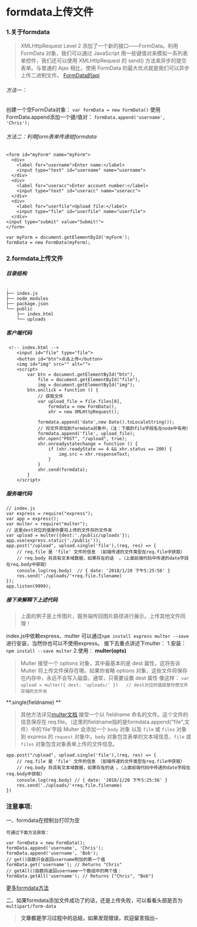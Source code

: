 # formdata上传文件

### 1.关于formdata
> XMLHttpRequest Level 2 添加了一个新的接口——FormData。利用 FormData 对象，我们可以通过 JavaScript 用一些键值对来模拟一系列表单控件，我们还可以使用 XMLHttpRequest 的 send() 方法来异步的提交表单。与普通的 Ajax 相比，使用 FormData 的最大优点就是我们可以异步上传二进制文件。
[FormData的api](https://developer.mozilla.org/en-US/docs/Web/API/FormData)


###### 方法一：
创建一个空FormData对象：
`var formData = new FormData()`
使用FormData.append添加一个键/值对：
`formData.append('username', 'Chris');`

###### 方法二：利用form表单传递给formdata
```
<form id="myForm" name="myForm">
  <div>
    <label for="username">Enter name:</label>
    <input type="text" id="username" name="username">
  </div>
  <div>
    <label for="useracc">Enter account number:</label>
    <input type="text" id="useracc" name="useracc">
  </div>
  <div>
    <label for="userfile">Upload file:</label>
    <input type="file" id="userfile" name="userfile">
  </div>
<input type="submit" value="Submit!">
</form>
```
```
var myForm = document.getElementById('myForm');
formData = new FormData(myForm);
```

### 2.formdata上传文件

##### 目录结构
```
.
├── index.js
├── node_modules
├── package.json
└── public
    ├── index.html
    └── uploads
```
##### 客户端代码
```
 <!-- index.html -->
    <input id="file" type="file">
    <button id="btn">点击上传</button>
    <img id="img" src="" alt="">
    <script>
        var btn = document.getElementById("btn"),
            file = document.getElementById("file"),
            img = document.getElementById("img");
        btn.onclick = function () {
            // 获取文件
            var upload_file = file.files[0],
                formdata = new FormData(),
                xhr = new XMLHttpRequest();
            
            formdata.append('date',new Date().toLocaleString());  
            // 将文件添加到formdata对象中，（注：下面的file字段名在node中有用）
            formdata.append('file', upload_file);
            xhr.open("POST", "/upload", true);
            xhr.onreadystatechange = function () {
                if (xhr.readyState == 4 && xhr.status == 200) {
                    img.src = xhr.responseText;
                }
            }
            xhr.send(formdata);
        }
    </script>
```
##### 服务端代码
```
// index.js
var express = require("express");
var app = express();
var multer = require("multer");
// 这里dest对应的值是你要将上传的文件存的文件夹
var upload = multer({dest:'./public/uploads'});
app.use(express.static('./public'));
app.post("/upload", upload.single('file'),(req, res) => {
    // req.file 是 'file' 文件的信息 （前端传递的文件类型在req.file中获取）
    // req.body 将具有文本域数据，如果存在的话  。（上面前端代码中传递的date字段在req.body中获取）
    console.log(req.body)  // { date: '2018/1/20 下午5:25:56' }
    res.send('./uploads/'+req.file.filename)
});
app.listen(9999);
```
##### 接下来解释下上述代码

> 上面的例子是上传图片，服务端传回图片路径进行展示。上传其他文件同理！

index.js中依赖express、multer 可以通过`npm install express multer --save`进行安装，当然你也可以不使用express。
接下去重点讲述下multer：
1.安装：
`npm install --save multer`
2.使用：
**multer(opts)**
> Multer 接受一个 options 对象，其中最基本的是 dest 属性，这将告诉 Multer 将上传文件保存在哪。如果你省略 options 对象，这些文件将保存在内存中，永远不会写入磁盘。通常，只需要设置 dest 属性 像这样：
`var upload = multer({ dest: 'uploads/' })   // dest对应的值就是你想文件存储的文件夹`

**.single(fieldname)   **
> 其他方法详见[multer文档](https://www.npmjs.com/package/multer)
接受一个以 fieldname 命名的文件。这个文件的信息保存在 req.file。（这里的fieldname指的是formdata.append("file",文件）中的'file'字段
Multer 会添加一个 `body` 对象 以及 `file` 或 `files` 对象 到 express 的 `request` 对象中。`body` 对象包含表单的文本域信息，`file` 或 `files` 对象包含对象表单上传的文件信息。
```
app.post("/upload", upload.single('file'),(req, res) => {
    // req.file 是 'file' 文件的信息 （前端传递的文件类型在req.file中获取）
    // req.body 将具有文本域数据，如果存在的话 。（上面前端代码中传递的date字段在req.body中获取）
    console.log(req.body) // { date: '2018/1/20 下午5:25:56' }
    res.send('./uploads/'+req.file.filename)
})
```


### 注意事项:
一、formdata在控制台打印为空

    可通过下面方法获取：
```
var formData = new FormData();
formData.append('username', 'Chris');
formData.append('username', 'Bob');
// get()函数只会返回username附加的第一个值
formData.get('username'); // Returns "Chris"
// getAll()函数将返回username一个数组中的两个值：
formData.getAll('username'); // Returns ["Chris", "Bob"]
```
[更多formdata方法](https://developer.mozilla.org/en-US/docs/Web/API/FormData)

二、如果formdata添加文件成功了的话，还是上传失败，可以看看头部是否为`multipart/form-data`



> **文章都是学习过程中的总结，如果发现错误，欢迎留言指出~**
